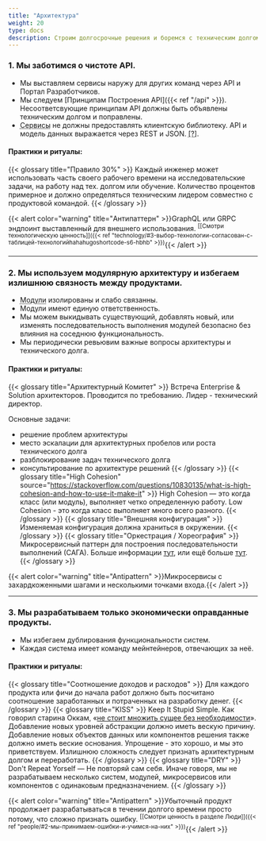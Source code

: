 ```yaml
---
title: "Архитектура"
weight: 20
type: docs
description: Строим долгосрочные решения и боремся c техническим долгом.
---
```


### 1. Мы заботимся о чистоте API.

* Мы выставляем сервисы наружу для других команд через API и Портал Разработчиков.
* Мы следуем [Принципам Построения API]({{< ref "/api" >}}). 
Несоответсвующие принципам API должны быть объявлены техническим долгом и поправлены.
* <abbr data-toggle="tooltip" title="Сервис — это приложение, но не все приложения — сервисы. Например, фронтенд — это не сервис.">Сервисы</abbr> не должны предоставлять клиентскую библиотеку. API и модель данных выражается через REST и JSON. <abbr  data-toggle="tooltip" title="Общие внутренние зависимости ведут со временем к излишней связности и дополнительной сложности.">[?]</abbr>.

#### Практики и ритуалы:
{{< glossary title="Правило 30%" >}}
Каждый инженер может использовать часть своего рабочего времени на исследовательские задачи, на работу над тех. долгом или обучение.
Количество процентов примерное и должно определяться техническим лидером совместно с продуктовой командой.
{{< /glossary >}}

{{< alert color="warning" title="Антипаттерн" >}}GraphQL или GRPC эндпоинт выставленный для внешнего использования. <sup>[[Смотри технологическую ценность]]({{< ref "technology/#3-выбор-технологии-согласован-с-таблицей-технологийhahahugoshortcode-s6-hbhb" >}})</sup>{{< /alert >}}

---

### 2. Мы используем модулярную архитектуру и избегаем излишнюю связность между продуктами. 

* <abbr data-toggle="tooltip" title="Когда мы говорим о «Модулярности» или «Микросервисах», мы имеем в виду набор архитектурных паттернов.">Модули</abbr> изолированы и слабо связанны.
* Модули имеют единую ответственность.
* Мы можем выкидывать существующий, добавлять новый,
или изменять последовательность выполнения модулей безопасно без влияния на соседнюю функциональность.
* Мы периодически ревьювим важные вопросы архитектуры и технического долга.

#### Практики и ритуалы:
{{< glossary title="Архитектурный Комитет" >}}
Встреча Enterprise & Solution архитекторов. Проводится по требованию. Лидер - технический директор.

Основные задачи:
* решение проблем архитектуры
* место эскалации для архитектурных пробелов или роста технического долга
* разблокирование задач технического долга
* консультирование по архитектуре решений
{{< /glossary >}}
{{< glossary title="High Cohesion" source="https://stackoverflow.com/questions/10830135/what-is-high-cohesion-and-how-to-use-it-make-it" >}}
High Cohesion — это когда класс (или модуль), выполняет четко определенную работу. Low Cohesion - это когда класс выполняет много всего разного.
{{< /glossary >}}
{{< glossary title="Внешняя конфигурация" >}}
Изменяемая конфигурация должна храниться в окружении.
{{< /glossary >}}
{{< glossary title="Оркестрация / Хореография" >}}
Микросервисный паттерн для построения последовательности выполнений (САГА). Больше информации [тут](https://medium.com/ingeniouslysimple/choreography-vs-orchestration-a6f21cfaccae), или ещё больше [тут](https://microservices.io/patterns/data/saga.html).
{{< /glossary >}}

{{< alert color="warning" title="Antipattern" >}}Mикросервисы с захардкоженными шагами и несколькими точками входа.{{< /alert >}}

---

### 3. Мы разрабатываем только экономически оправданные продукты.

* Мы избегаем дублирования функциональности систем.
* Каждая система имеет команду мейнтейнеров, отвечающих за неё.

#### Практики и ритуалы:
{{< glossary title="Соотношение доходов и расходов" >}}
Для каждого продукта или фичи до начала работ должно быть посчитано соотношение заработанных и потраченных на разработку денег.
{{< /glossary >}}
{{< glossary title="KISS" >}}
Keep It Stupid Simple. Как говорил старина Оккам, «[не стоит множить сущее без необходимости](https://en.wikipedia.org/wiki/Occam%27s_razor)». 
Добавление новых уровней абстракции должно иметь вескую причину. Добавление новых объектов данных или компонентов решения также должно иметь веские основания. Упрощение - это хорошо, и мы это приветствуем. Излишнюю сложность следует признать архитектурным долгом и переработать.
{{< /glossary >}}
{{< glossary title="DRY" >}}
Don't Repeat Yorself — Не повторяй сам себя. Иначе говоря, мы не разрабатываем несколько систем, модулей, микросервисов или компонентов с одинаковым предназначением.
{{< /glossary >}}

{{< alert color="warning" title="Antipattern" >}}Убыточный продукт продолжает разрабатываться 
в течении долгого времени просто потому, что сложно признать ошибку. <sup>[[Смотри ценность в разделе Люди]]({{< ref "people/#2-мы-принимаем-ошибки-и-учимся-на-них" >}})</sup>{{< /alert >}}
